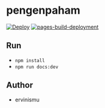 # pengenpaham

[![Deploy](https://github.com/ervinismu/pengenpaham/actions/workflows/deploy.yml/badge.svg)](https://github.com/ervinismu/pengenpaham/actions/workflows/deploy.yml)
[![pages-build-deployment](https://github.com/ervinismu/pengenpaham/actions/workflows/pages/pages-build-deployment/badge.svg)](https://github.com/ervinismu/pengenpaham/actions/workflows/pages/pages-build-deployment)

## Run

- `npm install`
- `npm run docs:dev`

## Author

- ervinismu
